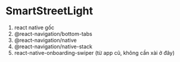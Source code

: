 # SmartStreetLight

1. react native gốc
2. @react-navigation/bottom-tabs
3. @react-navigation/native
4. @react-navigation/native-stack
5. react-native-onboarding-swiper (từ app cũ, không cần xài ở đây)